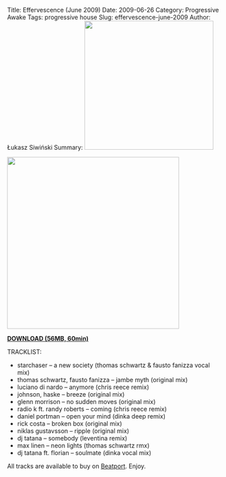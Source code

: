 Title: Effervescence (June 2009)
Date: 2009-06-26
Category: Progressive Awake
Tags: progressive house
Slug: effervescence-june-2009
Author: Łukasz Siwiński
Summary: <img width="300" src="https://drive.google.com/uc?export=download&id=0B1aIvu0NI6o4LUhKT3BwSUxzd2s" />

<!-- ### IMAGE ### -->
<a href ="https://drive.google.com/uc?export=download&id=0B_4_ynm06YZIMzNOTzF1b3dlaUk" 
    title="DOWNLOAD" target="_blank">
    <img width="400" src="https://drive.google.com/uc?export=download&id=0B1aIvu0NI6o4LUhKT3BwSUxzd2s" />
</a>

<a href ="https://drive.google.com/file/d/0B_4_ynm06YZIMzNOTzF1b3dlaUk/edit?usp=sharing" 
    title="Progressive Awake - Effervescence (June 2009)" target="_blank">
**DOWNLOAD (56MB, 60min)**
</a>

TRACKLIST:  

* starchaser – a new society (thomas schwartz & fausto fanizza vocal mix)
* thomas schwartz, fausto fanizza – jambe myth (original mix)
* luciano di nardo – anymore (chris reece remix)
* johnson, haske – breeze (original mix)
* glenn morrison – no sudden moves (original mix)
* radio k ft. randy roberts – coming (chris reece remix)
* daniel portman – open your mind (dinka deep remix)
* rick costa – broken box (original mix)
* niklas gustavsson – ripple (original mix)
* dj tatana – somebody (leventina remix)
* max linen – neon lights (thomas schwartz rmx)
* dj tatana ft. florian – soulmate  (dinka vocal mix)

All tracks are available to buy on <a href="http://beatport.com" target="_blank">Beatport</a>.
Enjoy.